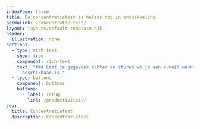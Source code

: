 ```yaml
---
indexPage: false
title: De concentratietest is helaas nog in ontwikkeling
permalink: /concentratie-test/
layout: layouts/default-template.njk
header:
  illustration: none
sections:
  - type: rich-text
    show: true
    component: rich-text
    text: "### Laat je gegevens achter en sturen we je een e-mail wanneer die
      beschikbaar is."
  - type: buttons
    component: buttons
    buttons:
      - label: Terug
        link: /productiviteit/
seo:
  title: Concentratietest
  description: Concentratietest
---
```

